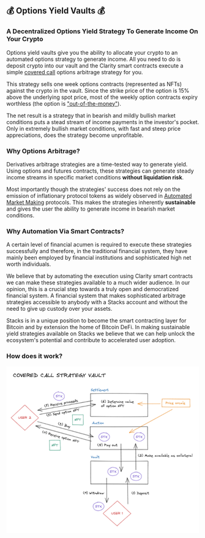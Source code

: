 ## :moneybag: Options Yield Vaults :moneybag:
### A Decentralized Options Yield Strategy To Generate Income On Your Crypto 

Options yield vaults give you the ability to allocate your crypto to an automated options strategy to generate income. 
All you need to do is deposit crypto into our vault and the Clarity smart contracts execute a simple [covered call](https://www.investopedia.com/terms/c/coveredcall.asp) 
options arbitrage strategy for you.

This strategy sells one week options contracts (represented as NFTs) against the crypto in the vault. Since the strike price of the 
option is 15% above the underlying spot price, most of the weekly option contracts expiry worthless (the option is ["out-of-the-money"](https://www.thestreet.com/dictionary/o/out-of-the-money)).

The net result is a strategy that in bearish and mildly bullish market conditions puts a stead stream of income payments in
the investor's pocket. Only in extremely bullish market conditions, with fast and steep price appreciations, does the strategy become unprofitable.

### Why Options Arbitrage?

Derivatives arbitrage strategies are a time-tested way to generate yield. Using options and futures contracts, these strategies can generate steady income
streams in specific market conditions **without liquidation risk**.

Most importantly though the strategies' success does not rely on the emission of inflationary protocol tokens as widely observed in [Automated Market Making](https://www.gemini.com/cryptopedia/amm-what-are-automated-market-makers) protocols.
This makes the strategies inherently **sustainable** and gives the user the ability to generate income in bearish market conditions.

### Why Automation Via Smart Contracts?

A certain level of financial acumen is required to execute these strategies successfully and therefore, in the traditional financial system, they have mainly been employed by financial institutions and sophisticated high net worth individuals.

We believe that by automating the execution using Clarity smart contracts we can make these strategies available to a much wider audience. In our opinion, this is a crucial step towards a truly open and democratized financial system. A financial system that makes sophisticated arbitrage strategies accessible to anybody with a Stacks account and without the need to give up custody over your assets.

Stacks is in a unique position to become the smart contracting layer for Bitcoin and by extension the home of Bitcoin DeFi. In making sustainable yield strategies available on Stacks we believe that we can help unlock the ecosystem's potential and contribute to accelerated user adoption.

### How does it work?

![App Overview](https://github.com/options-vault/options-vault/blob/dev/options-yield-vault-overview-2.png)









